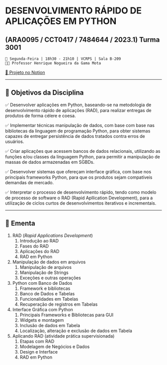 
# **DESENVOLVIMENTO RÁPIDO DE APLICAÇÕES EM PYTHON**
## (ARA0095 / CCT0417 / 7484644 / 2023.1) Turma 3001

    📅 Segunda-Feira | 18h30 - 21h10 | VCRPS | Sala B-209
    👨🏻 Professor Henrique Nogueira da Gama Mota

[🔗 Projeto no Notion](https://www.notion.so/gabrielmdev/ARA0095-DESENV-R-PIDO-DE-APLIC-EM-PYTHON-459e3c32d1074bac8d710c8651d904fc?pvs=4)

---
## 🎯 **Objetivos da Disciplina**
­✅ Desenvolver aplicações em Python, baseando­-se na metodologia de desenvolvimento rápido de aplicações (RAD), para realizar entregas de produtos de forma célere e coesa. 

✅ Implementar técnicas manipulação de dados, com base com base nas bibliotecas da linguagem de programação Python, para obter sistemas capazes de entregar persistência de dados tratados contra erros de usuários.

✅ Criar aplicações que acessem bancos de dados relacionais, utilizando as funções e/ou classes da linguagem Python, para permitir a manipulação de massas de dados armazenadas em SGBDs.

✅ Desenvolver sistemas que ofereçam interface gráfica, com base nos principais frameworks Python, para que os produtos sejam compatíveis demandas de mercado.

✅ Interpretar o processo de desenvolvimento rápido, tendo como modelo de processo de software o RAD (Rapid Apllication Development), para a utilização de ciclos curtos de desenvolvimentos iterativos e incrementais.

---
## 📄 **Ementa**


1. RAD (*Rapid Applications Development*)
   1. Introdução ao RAD
   2. Fases do RAD
   3. Aplicações do RAD
   4. RAD em Python
2. Manipulação de dados em arquivos
   1. Manipulação de arquivos
   2. Manipulação de Strings
   3. Exceções e outras operações
3. Python com Banco de Dados
   1. Framework e bibliotecas
   2. Banco de Dados e Tabelas
   3. Funcionalidades em Tabelas
   4. Recuperação de registros em Tabelas
4. Interface Gráfica com Python
   1. Principais Frameworks e Bibliotecas para GUI
   2. Widgets e montagem
   3. Inclusão de dados em Tabela
   4. Localização, alteração e exclusão de dados em Tabela
5. Aplicando RAD (atividade prática supervisionada)
   1. Etapas com RAD
   2. Modelagem de Negócios e Dados
   3. Design e Interface
   4. RAD em Python
